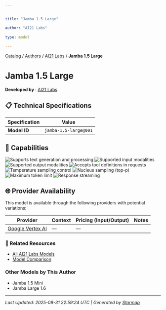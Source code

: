 ```yaml
---
  
  
title: "Jamba 1.5 Large"
  
author: "AI21 Labs"
  
type: model
  
---
```

  
  
  
[Catalog](../../../..) / [Authors](../../..) / [AI21 Labs](../..) / **Jamba 1.5 Large**
  
  
# Jamba 1.5 Large
  
**Developed by**
: 
[AI21 Labs](../)
  
  
## 📋 Technical Specifications
  
| Specification | Value |
|---------|---------|
| **Model ID** | `jamba-1.5-large@001` |

  
## 🎯 Capabilities
  
![Supports text generation and processing](https://img.shields.io/badge/text-✓-blue) ![Supported input modalities](https://img.shields.io/badge/input-text-teal) ![Supported output modalities](https://img.shields.io/badge/output-text-cyan) ![Accepts tool definitions in requests](https://img.shields.io/badge/tools-✓-yellow) ![Temperature sampling control](https://img.shields.io/badge/temperature-core-red) ![Nucleus sampling (top-p)](https://img.shields.io/badge/top__p-core-red) ![Maximum token limit](https://img.shields.io/badge/max__tokens-core-blue) ![Response streaming](https://img.shields.io/badge/streaming-✓-cyan)
  
  
## 🌐 Provider Availability
  
This model is available through the following providers with potential variations:
  
  
| Provider | Context | Pricing (Input/Output) | Notes |
|---------|---------|---------|---------|
| [Google Vertex AI](../../../providers/google-vertex/models/jamba-1.5-large-at-001.md) | — | — |  |

  
### 🔗 Related Resources
  
- [All AI21 Labs Models](../)
- [Model Comparison](../../../../models/)
  
  
### Other Models by This Author
  
- Jamba 1.5 Mini
- Jamba Large 1.6
  
---
*Last Updated: 2025-08-31 22:59:24 UTC | Generated by [Starmap](https://github.com/agentstation/starmap)*